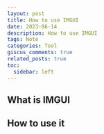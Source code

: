 ```yaml
---
layout: post
title: How to use IMGUI
date: 2023-06-14
description: How to use IMGUI
tags: Note
categories: Tool
giscus_comments: true
related_posts: true
toc:
  sidebar: left
---
```

## What is IMGUI

## How to use it
